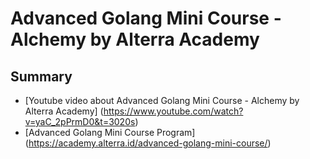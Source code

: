 # Advanced Golang Mini Course - Alchemy by Alterra Academy

## Summary

- [Youtube video about Advanced Golang Mini Course - Alchemy by Alterra Academy] (<https://www.youtube.com/watch?v=yaC_2pPrmD0&t=3020s>)
- [Advanced Golang Mini Course Program] (<https://academy.alterra.id/advanced-golang-mini-course/>)
